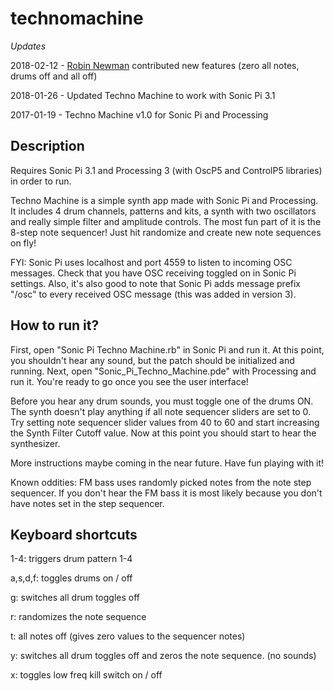 # technomachine

*Updates*

2018-02-12 - [Robin Newman](https://twitter.com/rbnman) contributed new features (zero all notes, drums off and all off)

2018-01-26 - Updated Techno Machine to work with Sonic Pi 3.1

2017-01-19 - Techno Machine v1.0 for Sonic Pi and Processing

## Description

Requires Sonic Pi 3.1 and Processing 3 (with OscP5 and ControlP5 libraries) in order to run. 

Techno Machine is a simple synth app made with Sonic Pi and Processing. It includes 4 drum channels, patterns and kits, a synth with two oscillators and really simple filter and amplitude controls. The most fun part of it is the 8-step note sequencer! Just hit randomize and create new note sequences on fly!

FYI: Sonic Pi uses localhost and port 4559 to listen to incoming OSC messages. Check that you have OSC receiving toggled on in Sonic Pi settings. Also, it's also good to note that Sonic Pi adds message prefix "/osc" to every received OSC message (this was added in version 3). 

## How to run it?

First, open "Sonic Pi Techno Machine.rb" in Sonic Pi and run it. At this point, you shouldn't hear any sound, but the patch should be initialized and running. Next, open "Sonic_Pi_Techno_Machine.pde" with Processing and run it. You're ready to go once you see the user interface!

Before you hear any drum sounds, you must toggle one of the drums ON. The synth doesn't play anything if all note sequencer sliders are set to 0. Try setting note sequencer slider values from 40 to 60 and start increasing the Synth Filter Cutoff value. Now at this point you should start to hear the synthesizer. 

More instructions maybe coming in the near future. Have fun playing with it!

Known oddities: FM bass uses randomly picked notes from the note step sequencer. If you don't hear the FM bass it is most likely because you don't have notes set in the step sequencer. 

## Keyboard shortcuts

1-4: triggers drum pattern 1-4

a,s,d,f: toggles drums on / off

g: switches all drum toggles off

r: randomizes the note sequence

t: all notes off (gives zero values to the sequencer notes)

y: switches all drum toggles off and zeros the note sequence. (no sounds)

x: toggles low freq kill switch on / off

